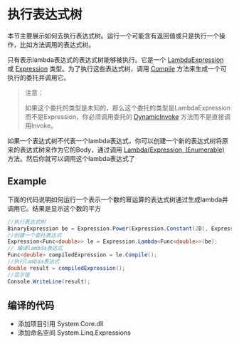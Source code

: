 # 执行表达式树

本节主要展示如何去执行表达式树。运行一个可能含有返回值或只是执行一个操作，比如方法调用的表达式树。

只有表示lambda表达式的表达式树能够被执行。它是一个 [LambdaExpression](https://docs.microsoft.com/en-us/dotnet/api/system.linq.expressions.lambdaexpression) 或 [Expression<TDelegate>](https://docs.microsoft.com/en-us/dotnet/api/system.linq.expressions.expression-1) 类型。为了执行这些表达式树，调用 [Compile](https://docs.microsoft.com/en-us/dotnet/api/system.linq.expressions.lambdaexpression.compile) 方法来生成一个可执行的委托并调用它。

> 注意：
>
> 如果这个委托的类型是未知的，那么这个委托的类型是LambdaExpression而不是Expression<TDelegate>，你必须调用委托的 [DynamicInvoke](https://docs.microsoft.com/en-us/dotnet/api/system.delegate.dynamicinvoke) 方法而不是直接调用Invoke。

如果一个表达式树不代表一个lambda表达式，你可以创建一个新的表达式树将原来的表达式树来作为它的Body，通过调用 [Lambda(Expression, IEnumerable)](https://docs.microsoft.com/en-us/dotnet/api/system.linq.expressions.expression.lambda#System_Linq_Expressions_Expression_Lambda__1_System_Linq_Expressions_Expression_System_Collections_Generic_IEnumerable_System_Linq_Expressions_ParameterExpression__) 方法。然后你就可以调用这个lambda表达式了

## Example

下面的代码说明如何运行一个表示一个数的幂运算的表达式树通过生成lambda并调用它。结果是显示这个数的平方

```c#
//执行表达式树
BinaryExpression be = Expression.Power(Expression.Constant(2D), Expression.Constant(3D));
//创建一个委托表达式
Expression<Func<double>> le = Expression.Lambda<Func<double>>(be);
// 编译lambda表达式
Func<double> compiledExpression = le.Compile();
//执行lambda表达式
double result = compiledExpression();
//显示值
Console.WriteLine(result);
```

## 编译的代码

- 添加项目引用 System.Core.dll
- 添加命名空间 System.Linq.Expressions